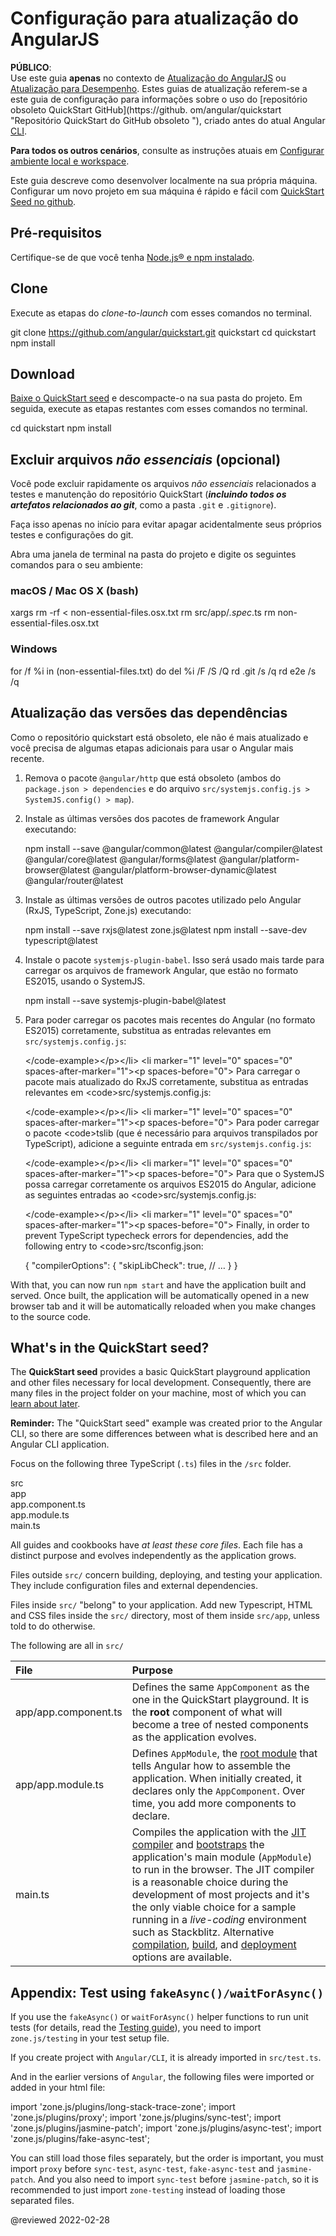 # Configuração para atualização do AngularJS

<!--todo: Question: Can we remove this file and instead direct readers to https://github.com/angular/quickstart/blob/master/README.md -->

<div class="alert is-critical">

**PÚBLICO**: <br />
Use este guia **apenas** no contexto de [Atualização do AngularJS](guide/upgrade "Atualizando do AngularJS para Angular 2+") ou [Atualização para Desempenho](guide/upgrade-performance "Atualização para Desempenho").
Estes guias de atualização referem-se a este guia de configuração para informações sobre o uso do [repositório obsoleto QuickStart GitHub](https://github. om/angular/quickstart "Repositório QuickStart do GitHub obsoleto "), criado antes do atual Angular [CLI](cli "CLI Overview").

**Para todos os outros cenários**, consulte as instruções atuais em [Configurar ambiente local e workspace](guide/setup-local "Configuração para desenvolvimento local").

</div>

<!--
The <live-example name=quickstart>QuickStart live-coding</live-example> example is an Angular *playground*.
There are also some differences from a local app, to simplify that live-coding experience.
In particular, the QuickStart live-coding example shows just the AppComponent file; it creates the equivalent of app.module.ts and main.ts internally for the playground only.
-->

Este guia descreve como desenvolver localmente na sua própria máquina. Configurar um novo projeto em sua máquina é rápido e fácil com [QuickStart Seed no github](https://github.com/angular/quickstart "Install the github QuickStart repo").

## Pré-requisitos

Certifique-se de que você tenha [Node.js&reg; e npm instalado](guide/setup-local#prerequisites "Angular prerequisites").

<a id="clone"></a>

## Clone

Execute as etapas do *clone-to-launch* com esses comandos no terminal.

<code-example format="shell" language="shell">

git clone https://github.com/angular/quickstart.git quickstart
cd quickstart
npm install

</code-example>

<a id="download"></a>

## Download

[Baixe o QuickStart seed](https://github.com/angular/quickstart/archive/master.zip "Download the QuickStart seed repository") e descompacte-o na sua pasta do projeto. Em seguida, execute as etapas restantes com esses comandos no terminal.

<code-example format="shell" language="shell">

cd quickstart
npm install

</code-example>

<a id="non-essential"></a>

## Excluir arquivos *não essenciais* (opcional)

Você pode excluir rapidamente os arquivos *não essenciais* relacionados a testes e manutenção do repositório QuickStart \(***incluindo todos os artefatos relacionados ao git***, como a pasta `.git` e `.gitignore`\).

<div class="alert is-important">

Faça isso apenas no início para evitar apagar acidentalmente seus próprios testes e configurações do git.

</div>

Abra uma janela de terminal na pasta do projeto e digite os seguintes comandos para o seu ambiente:

### macOS / Mac OS X (bash)

<code-example format="shell" language="shell">

xargs rm -rf &lt; non-essential-files.osx.txt
rm src/app/*.spec*.ts
rm non-essential-files.osx.txt

</code-example>

### Windows

<code-example format="shell" language="shell">

for /f %i in (non-essential-files.txt) do del %i /F /S /Q
rd .git /s /q
rd e2e /s /q

</code-example>

## Atualização das versões das dependências

Como o repositório quickstart está obsoleto, ele não é mais atualizado e você precisa de algumas etapas adicionais para usar o Angular mais recente.

1.  Remova o pacote `@angular/http` que está obsoleto \(ambos do `package.json > dependencies` e do arquivo `src/systemjs.config.js > SystemJS.config() > map`\).
1.  Instale as últimas versões dos pacotes de framework Angular executando:

    <code-example format="shell" language="shell">

    npm install --save &commat;angular/common&commat;latest &commat;angular/compiler&commat;latest &commat;angular/core&commat;latest &commat;angular/forms&commat;latest &commat;angular/platform-browser&commat;latest &commat;angular/platform-browser-dynamic&commat;latest &commat;angular/router&commat;latest

    </code-example>

1.  Instale as últimas versões de outros pacotes utilizado pelo Angular (RxJS, TypeScript, Zone.js\) executando:

    <code-example format="shell" language="shell">
    npm install --save rxjs&commat;latest zone.js&commat;latest
    npm install --save-dev typescript&commat;latest

    </code-example>

1.  Instale o pacote `systemjs-plugin-babel`. Isso será usado mais tarde para carregar os arquivos de framework Angular, que estão no formato ES2015, usando o SystemJS.

    <code-example format="shell" language="shell">

    npm install --save systemjs-plugin-babel&commat;latest

    </code-example>

1.  Para poder carregar os pacotes mais recentes do Angular (no formato ES2015) corretamente, substitua as entradas relevantes em `src/systemjs.config.js`:

    <code-examples format="javascript" language="javascript" path="upgrade-phonecat-2-hybrid/systemjs.config.1.js" region="angular-paths">&lt;/code-example>&lt;/p>&lt;/li>
&lt;li marker="1" level="0" spaces="0" spaces-after-marker="1">&lt;p spaces-before="0"> Para carregar o pacote mais atualizado do RxJS corretamente, substitua as entradas relevantes em &lt;code>src/systemjs.config.js</code>:

    <code-examples format="javascript" language="javascript" path="upgrade-phonecat-2-hybrid/systemjs.config.1.js" region="rxjs-paths">&lt;/code-example>&lt;/p>&lt;/li>
&lt;li marker="1" level="0" spaces="0" spaces-after-marker="1">&lt;p spaces-before="0"> Para poder carregar o pacote &lt;code>tslib</code> (que é necessário para arquivos transpilados por TypeScript\), adicione a seguinte entrada em `src/systemjs.config.js`:

    <code-examples format="javascript" language="javascript" path="upgrade-phonecat-2-hybrid/systemjs.config.1.js" region="tslib-paths">&lt;/code-example>&lt;/p>&lt;/li>
&lt;li marker="1" level="0" spaces="0" spaces-after-marker="1">&lt;p spaces-before="0"> Para que o SystemJS possa carregar corretamente os arquivos ES2015 do Angular, adicione as seguintes entradas ao &lt;code>src/systemjs.config.js</code>:

    <code-examples format="javascript" language="javascript" path="upgrade-phonecat-2-hybrid/systemjs.config.1.js" region="plugin-babel">&lt;/code-example>&lt;/p>&lt;/li>
&lt;li marker="1" level="0" spaces="0" spaces-after-marker="1">&lt;p spaces-before="0"> Finally, in order to prevent TypeScript typecheck errors for dependencies, add the following entry to &lt;code>src/tsconfig.json</code>:

    <code-example format="json" language="json">

    {
      "compilerOptions": {
        "skipLibCheck": true,
        // &hellip;
      }
    }

    </code-example>

With that, you can now run `npm start` and have the application built and served. Once built, the application will be automatically opened in a new browser tab and it will be automatically reloaded when you make changes to the source code.

<a id="seed"></a>

## What's in the QuickStart seed?

The **QuickStart seed** provides a basic QuickStart playground application and other files necessary for local development. Consequently, there are many files in the project folder on your machine, most of which you can [learn about later](guide/file-structure).

<div class="alert is-helpful">

**Reminder:** The "QuickStart seed" example was created prior to the Angular CLI, so there are some differences between what is described here and an Angular CLI application.

</div>

<a id="app-files"></a>

Focus on the following three TypeScript \(`.ts`\) files in the `/src` folder.

<div class="filetree">
  <div class="file">
    src
  </div>
  <div class="children">
    <div class="file">
      app
    </div>
    <div class="children">
      <div class="file">
        app.component.ts
      </div>
      <div class="file">
        app.module.ts
      </div>
    </div>
    <div class="file">
      main.ts
    </div>
  </div>
</div>

<code-tabs>
    <code-pane header="src/app/app.component.ts" path="setup/src/app/app.component.ts"></code-pane>
    <code-pane header="src/app/app.module.ts" path="setup/src/app/app.module.ts"></code-pane>
    <code-pane header="src/main.ts" path="setup/src/main.ts"></code-pane>
</code-tabs>

All guides and cookbooks have *at least these core files*. Each file has a distinct purpose and evolves independently as the application grows.

Files outside `src/` concern building, deploying, and testing your application. They include configuration files and external dependencies.

Files inside `src/` "belong" to your application. Add new Typescript, HTML and CSS files inside the `src/` directory, most of them inside `src/app`, unless told to do otherwise.

The following are all in `src/`

| File                 | Purpose                                                                                                                                                                                                                                                                                                                                                                                                                                                                                                  |
|:-------------------- |:-------------------------------------------------------------------------------------------------------------------------------------------------------------------------------------------------------------------------------------------------------------------------------------------------------------------------------------------------------------------------------------------------------------------------------------------------------------------------------------------------------- |
| app/app.component.ts | Defines the same `AppComponent` as the one in the QuickStart playground. It is the **root** component of what will become a tree of nested components as the application evolves.                                                                                                                                                                                                                                                                                                                        |
| app/app.module.ts    | Defines `AppModule`, the  [root module](guide/bootstrapping "AppModule: the root module") that tells Angular how to assemble the application. When initially created, it declares only the `AppComponent`. Over time, you add more components to declare.                                                                                                                                                                                                                                                |
| main.ts              | Compiles the application with the [JIT compiler](guide/glossary#jit) and [bootstraps](guide/bootstrapping) the application's main module \(`AppModule`\) to run in the browser. The JIT compiler is a reasonable choice during the development of most projects and it's the only viable choice for a sample running in a *live-coding* environment such as Stackblitz. Alternative [compilation](guide/aot-compiler), [build](guide/build), and [deployment](guide/deployment) options are available. |

## Appendix: Test using `fakeAsync()/waitForAsync()`

If you use the `fakeAsync()` or `waitForAsync()` helper functions to run unit tests \(for details, read the [Testing guide](guide/testing-components-scenarios#fake-async)\), you need to import `zone.js/testing` in your test setup file.

<div class="alert is-important">

If you create project with `Angular/CLI`, it is already imported in `src/test.ts`.

</div>

And in the earlier versions of `Angular`, the following files were imported or added in your html file:

<code-example format="html" language="html">

import 'zone.js/plugins/long-stack-trace-zone';
import 'zone.js/plugins/proxy';
import 'zone.js/plugins/sync-test';
import 'zone.js/plugins/jasmine-patch';
import 'zone.js/plugins/async-test';
import 'zone.js/plugins/fake-async-test';

</code-example>

You can still load those files separately, but the order is important, you must import `proxy` before `sync-test`, `async-test`, `fake-async-test` and `jasmine-patch`. And you also need to import `sync-test` before `jasmine-patch`, so it is recommended to just import `zone-testing` instead of loading those separated files.

<!-- links -->

<!-- external links -->

<!-- end links -->

@reviewed 2022-02-28
